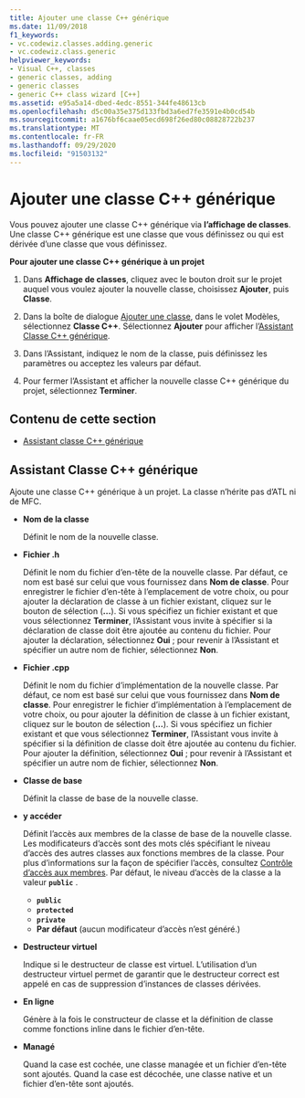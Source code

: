 ```yaml
---
title: Ajouter une classe C++ générique
ms.date: 11/09/2018
f1_keywords:
- vc.codewiz.classes.adding.generic
- vc.codewiz.class.generic
helpviewer_keywords:
- Visual C++, classes
- generic classes, adding
- generic classes
- generic C++ class wizard [C++]
ms.assetid: e95a5a14-dbed-4edc-8551-344fe48613cb
ms.openlocfilehash: d5c00a35e375d133fbd3a6ed7fe3591e4b0cd54b
ms.sourcegitcommit: a1676bf6caae05ecd698f26ed80c08828722b237
ms.translationtype: MT
ms.contentlocale: fr-FR
ms.lasthandoff: 09/29/2020
ms.locfileid: "91503132"
---
```

# <a name="add-a-generic-c-class"></a>Ajouter une classe C++ générique

Vous pouvez ajouter une classe C++ générique via **l’affichage de classes**. Une classe C++ générique est une classe que vous définissez ou qui est dérivée d’une classe que vous définissez.

**Pour ajouter une classe C++ générique à un projet**

1. Dans **Affichage de classes**, cliquez avec le bouton droit sur le projet auquel vous voulez ajouter la nouvelle classe, choisissez **Ajouter**, puis **Classe**.

1. Dans la boîte de dialogue [Ajouter une classe](./adding-a-class-visual-cpp.md#add-class-dialog-box), dans le volet Modèles, sélectionnez **Classe C++**. Sélectionnez **Ajouter** pour afficher l’[Assistant Classe C++ générique](#generic-c-class-wizard).

1. Dans l’Assistant, indiquez le nom de la classe, puis définissez les paramètres ou acceptez les valeurs par défaut.

1. Pour fermer l’Assistant et afficher la nouvelle classe C++ générique du projet, sélectionnez **Terminer**.

## <a name="in-this-section"></a>Contenu de cette section

- [Assistant classe C++ générique](#generic-c-class-wizard)

## <a name="generic-c-class-wizard"></a>Assistant Classe C++ générique

Ajoute une classe C++ générique à un projet. La classe n’hérite pas d’ATL ni de MFC.

- **Nom de la classe**

  Définit le nom de la nouvelle classe.

- **Fichier .h**

  Définit le nom du fichier d’en-tête de la nouvelle classe. Par défaut, ce nom est basé sur celui que vous fournissez dans **Nom de classe**. Pour enregistrer le fichier d’en-tête à l’emplacement de votre choix, ou pour ajouter la déclaration de classe à un fichier existant, cliquez sur le bouton de sélection (**...**). Si vous spécifiez un fichier existant et que vous sélectionnez **Terminer**, l’Assistant vous invite à spécifier si la déclaration de classe doit être ajoutée au contenu du fichier. Pour ajouter la déclaration, sélectionnez **Oui** ; pour revenir à l’Assistant et spécifier un autre nom de fichier, sélectionnez **Non**.

- **Fichier .cpp**

  Définit le nom du fichier d’implémentation de la nouvelle classe. Par défaut, ce nom est basé sur celui que vous fournissez dans **Nom de classe**. Pour enregistrer le fichier d’implémentation à l’emplacement de votre choix, ou pour ajouter la définition de classe à un fichier existant, cliquez sur le bouton de sélection (**...**). Si vous spécifiez un fichier existant et que vous sélectionnez **Terminer**, l’Assistant vous invite à spécifier si la définition de classe doit être ajoutée au contenu du fichier. Pour ajouter la définition, sélectionnez **Oui** ; pour revenir à l’Assistant et spécifier un autre nom de fichier, sélectionnez **Non**.

- **Classe de base**

  Définit la classe de base de la nouvelle classe.

- **y accéder**

  Définit l’accès aux membres de la classe de base de la nouvelle classe. Les modificateurs d’accès sont des mots clés spécifiant le niveau d’accès des autres classes aux fonctions membres de la classe. Pour plus d’informations sur la façon de spécifier l’accès, consultez [Contrôle d’accès aux membres](../cpp/member-access-control-cpp.md). Par défaut, le niveau d’accès de la classe a la valeur **`public`** .

  - **`public`**
  - **`protected`**
  - **`private`**
  - **Par défaut** (aucun modificateur d’accès n’est généré.)

- **Destructeur virtuel**

  Indique si le destructeur de classe est virtuel. L’utilisation d’un destructeur virtuel permet de garantir que le destructeur correct est appelé en cas de suppression d’instances de classes dérivées.

- **En ligne**

  Génère à la fois le constructeur de classe et la définition de classe comme fonctions inline dans le fichier d’en-tête.

- **Managé**

  Quand la case est cochée, une classe managée et un fichier d’en-tête sont ajoutés. Quand la case est décochée, une classe native et un fichier d’en-tête sont ajoutés.
